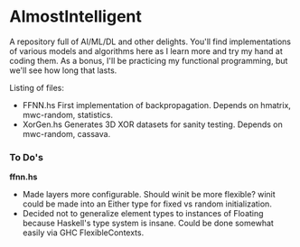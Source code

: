 AlmostIntelligent
=================

A repository full of AI/ML/DL and other delights.
You'll find implementations of various models and algorithms here as I learn more and try
my hand at coding them. As a bonus, I'll be practicing my functional programming,
but we'll see how long that lasts.

Listing of files:
* FFNN.hs First implementation of backpropagation. Depends on hmatrix,
  mwc-random, statistics.
* XorGen.hs Generates 3D XOR datasets for sanity testing. Depends on
  mwc-random, cassava.

### To Do's
__ffnn.hs__
* Made layers more configurable. Should winit be more flexible?
  winit could be made into an Either type for fixed vs random initialization.
* Decided not to generalize element types to instances of Floating because
  Haskell's type system is insane. Could be done somewhat easily via
  GHC FlexibleContexts.
